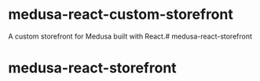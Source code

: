 # medusa-react-custom-storefront

A custom storefront for Medusa built with React.# medusa-react-storefront
# medusa-react-storefront
